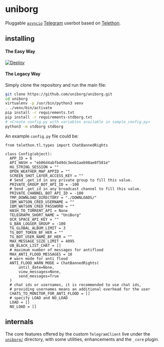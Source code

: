 # uniborg

Pluggable [``asyncio``](https://docs.python.org/3/library/asyncio.html)
[Telegram](https://telegram.org) userbot based on
[Telethon](https://github.com/LonamiWebs/Telethon).

## installing

#### The Easy Way

[![Deploy](https://www.herokucdn.com/deploy/button.svg)](https://heroku.com/deploy)

#### The Legacy Way
Simply clone the repository and run the main file:
```sh
git clone https://github.com/uniborg/uniborg.git
cd uniborg
virtualenv -p /usr/bin/python3 venv
. ./venv/bin/activate
pip install -r requirements.txt
pip install -r requirements-stdborg.txt
# <Create config.py with variables available in sample_config.py>
python3 -m stdborg stdborg
```

An example `config.py` file could be:

```python3
from telethon.tl.types import ChatBannedRights

class Config(object):
  APP_ID = 6
  API_HASH = "eb06d4abfb49dc3eeb1aeb98ae0f581e"
  HU_STRING_SESSION = ""
  OPEN_WEATHER_MAP_APPID = ""
  SCREEN_SHOT_LAYER_ACCESS_KEY = ""
  # Send .get_id in any private group to fill this value.
  PRIVATE_GROUP_BOT_API_ID = -100
  # Send .get_id in any broadcast channel to fill this value.
  PRIVATE_CHANNEL_BOT_API_ID = -100
  TMP_DOWNLOAD_DIRECTORY = "./DOWNLOADS/"
  IBM_WATSON_CRED_USERNAME = ""
  IBM_WATSON_CRED_PASSWORD = ""
  HASH_TO_TORRENT_API = None
  TELEGRAPH_SHORT_NAME = "UniBorg"
  OCR_SPACE_API_KEY = ""
  G_BAN_LOGGER_GROUP = -100
  TG_GLOBAL_ALBUM_LIMIT = 3
  TG_BOT_TOKEN_BF_HER = ""
  TG_BOT_USER_NAME_BF_HER = ""
  MAX_MESSAGE_SIZE_LIMIT = 4095
  UB_BLACK_LIST_CHAT = []
  # maximum number of messages for antiflood
  MAX_ANTI_FLOOD_MESSAGES = 10
  # warn mode for anti flood
  ANTI_FLOOD_WARN_MODE = ChatBannedRights(
      until_date=None,
      view_messages=None,
      send_messages=True
  )
  # chat ids or usernames, it is recommended to use chat ids,
  # providing usernames means an additional overhead for the user
  CHATS_TO_MONITOR_FOR_ANTI_FLOOD = []
  # specify LOAD and NO_LOAD
  LOAD = []
  NO_LOAD = []
```

## internals

The core features offered by the custom `TelegramClient` live under the
[`uniborg/`](https://gitlab.com/SpEcHiDe/uniborg/tree/master/uniborg)
directory, with some utilities, enhancements and the `_core` plugin.
